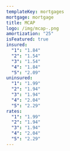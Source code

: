 ```yaml
---
templateKey: mortgages
mortgage: mortgage
title: MCAP
logo: /img/mcap-.png
amortization: "25"
isFeatured: true
insured:
  "1": "1.84"
  "2": "1.54"
  "3": "1.54"
  "4": "1.84"
  "5": "2.09"
uninsured:
  "1": "1.99"
  "2": "1.94"
  "3": "1.94"
  "4": "2.04"
  "5": "2.29"
rates:
  "1": "1.99"
  "2": "1.94"
  "3": "1.94"
  "4": "2.04"
  "5": "2.29"
---
```

